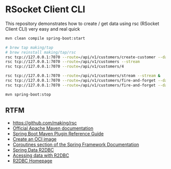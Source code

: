 # RSocket Client CLI
This repository demonstrates how to create / get data using rsc (RSocket Client CLI) very easy and real quick

```bash
mvn clean compile spring-boot:start

# brew tap making/tap
# brew reinstall making/tap/rsc
rsc tcp://127.0.0.1:7070 --route=/api/v1/customers/create-customer --data='{"name":"Maksimko"}'
rsc tcp://127.0.0.1:7070 --route=/api/v1/customers --stream
rsc tcp://127.0.0.1:7070 --route=/api/v1/customers/4

rsc tcp://127.0.0.1:7070 --route=/api/v1/customers/stream --stream &
rsc tcp://127.0.0.1:7070 --route=/api/v1/customers/fire-and-forget --data='{"name":"Max Fire"}' -fnf
rsc tcp://127.0.0.1:7070 --route=/api/v1/customers/fire-and-forget --data='{"name":"And Forget"}' -fnf

mvn spring-boot:stop
```

## RTFM
* https://github.com/making/rsc
* [Official Apache Maven documentation](https://maven.apache.org/guides/index.html)
* [Spring Boot Maven Plugin Reference Guide](https://docs.spring.io/spring-boot/docs/2.6.1/maven-plugin/reference/html/)
* [Create an OCI image](https://docs.spring.io/spring-boot/docs/2.6.1/maven-plugin/reference/html/#build-image)
* [Coroutines section of the Spring Framework Documentation](https://docs.spring.io/spring/docs/5.3.13/spring-framework-reference/languages.html#coroutines)
* [Spring Data R2DBC](https://docs.spring.io/spring-boot/docs/2.6.1/reference/html/spring-boot-features.html#boot-features-r2dbc)
* [Acessing data with R2DBC](https://spring.io/guides/gs/accessing-data-r2dbc/)
* [R2DBC Homepage](https://r2dbc.io)
